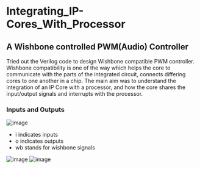 # Integrating_IP-Cores_With_Processor

## A Wishbone controlled PWM(Audio) Controller

Tried out the Verilog code to design Wishbone compatible PWM controller. Wishbone compatibility is one of the way which helps the core to communicate with the parts of the integrated circuit, connects differing cores to one another in a chip.
The main aim was to understand the integration of an IP Core with a processor, and how the core shares the input/output signals and interrupts with the processor.

### Inputs and Outputs
![image](https://user-images.githubusercontent.com/73933646/161335681-1c6fd644-730d-489f-80c8-1146be261f8c.png)
* i indicates inputs
* o indicates outputs
* wb stands for wishbone signals

![image](https://user-images.githubusercontent.com/73933646/161337638-dc4ce8e1-f17a-4d6c-a286-648b3b018b63.png)
![image](https://user-images.githubusercontent.com/73933646/161339671-119708e8-807f-4aad-8e7a-00da3ed7247e.png)

